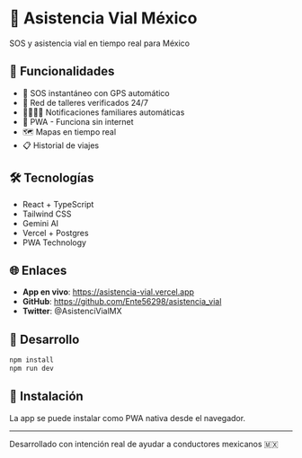 # 🚨 Asistencia Vial México

SOS y asistencia vial en tiempo real para México

## 🚀 Funcionalidades

- 🚨 SOS instantáneo con GPS automático
- 🔧 Red de talleres verificados 24/7
- 👨👩👧👦 Notificaciones familiares automáticas
- 📱 PWA - Funciona sin internet
- 🗺️ Mapas en tiempo real
- 📋 Historial de viajes

## 🛠️ Tecnologías

- React + TypeScript
- Tailwind CSS
- Gemini AI
- Vercel + Postgres
- PWA Technology

## 🌐 Enlaces

- **App en vivo**: https://asistencia-vial.vercel.app
- **GitHub**: https://github.com/Ente56298/asistencia_vial
- **Twitter**: @AsistenciVialMX

## 🚀 Desarrollo

```bash
npm install
npm run dev
```

## 📱 Instalación

La app se puede instalar como PWA nativa desde el navegador.

---

Desarrollado con intención real de ayudar a conductores mexicanos 🇲🇽